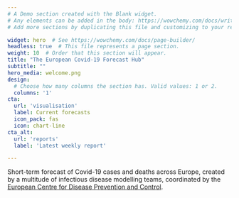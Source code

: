 ```yaml
---
# A Demo section created with the Blank widget.
# Any elements can be added in the body: https://wowchemy.com/docs/writing-markdown-latex/
# Add more sections by duplicating this file and customizing to your requirements.

widget: hero  # See https://wowchemy.com/docs/page-builder/
headless: true  # This file represents a page section.
weight: 10  # Order that this section will appear.
title: "The European Covid-19 Forecast Hub"
subtitle: ""
hero_media: welcome.png
design:
  # Choose how many columns the section has. Valid values: 1 or 2.
  columns: '1'
cta:
  url: 'visualisation'
  label: Current forecasts
  icon_pack: fas
  icon: chart-line
cta_alt:
  url: 'reports'
  label: 'Latest weekly report'

---
```


Short-term forecast of Covid-19 cases and deaths across Europe, created by a multitude of infectious disease modelling teams, coordinated by the [European Centre for Disease Prevention and Control](https://www.ecdc.europa.eu/en).

